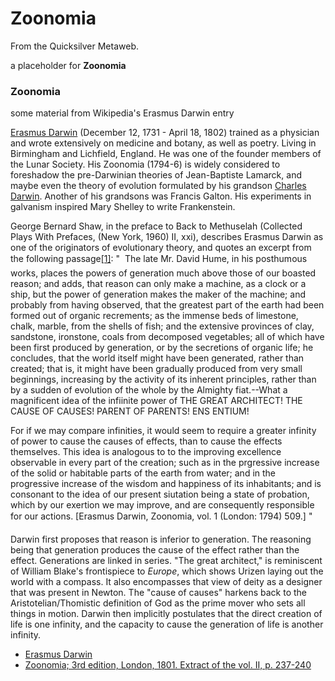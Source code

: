 
# Zoonomia

From the Quicksilver Metaweb.

a placeholder for **Zoonomia**
### Zoonomia


some material from Wikipedia's Erasmus Darwin entry

[Erasmus Darwin](/erasmus-darwin) (December 12, 1731 - April 18, 1802) trained as a physician and wrote extensively on medicine and botany, as well as poetry. Living in Birmingham and Lichfield, England. He was one of the founder members of the Lunar Society. His Zoonomia (1794-6) is widely considered to foreshadow the pre-Darwinian theories of Jean-Baptiste Lamarck, and maybe even the theory of evolution formulated by his grandson [Charles Darwin](/charles-darwin). Another of his grandsons was Francis Galton. His experiments in galvanism inspired Mary Shelley to write Frankenstein. 

George Bernard Shaw, in the preface to Back to Methuselah (Collected Plays With Prefaces, (New York, 1960) II, xxi), describes Erasmus Darwin as one of the originators of evolutionary theory, and quotes an excerpt from the following passage[[1]](/http-www-cite-sciences-com-english-ala-cite-expo-tempo-defis-histoire-medias1-zoonomia-doc):
"  The late Mr. David Hume, in his posthumous works, places the powers of generation much above those of our boasted reason; and adds, that reason can only make a machine, as a clock or a ship, but the power of generation makes the maker of the machine; and probably from having observed, that the greatest part of the earth had been formed out of organic recrements; as the immense beds of limestone, chalk, marble, from the shells of fish; and the extensive provinces of clay, sandstone, ironstone, coals from decomposed vegetables; all of which have been first produced by generation, or by the secretions of organic life; he concludes, that the world itself might have been generated, rather than created; that is, it might have been gradually produced from very small beginnings, increasing by the activity of its inherent principles, rather than by a sudden of evolution of the whole by the Almighty fiat.--What a magnificent idea of the infiinite power of THE GREAT ARCHITECT! THE CAUSE OF CAUSES! PARENT OF PARENTS! ENS ENTIUM!

For if we may compare infinities, it would seem to require a greater infinity of power to cause the causes of effects, than to cause the effects themselves. This idea is analogous to to the improving excellence observable in every part of the creation; such as in the prgressive increase of the solid or habitable parts of the earth from water; and in the progressive increase of the wisdom and happiness of its inhabitants; and is consonant to the idea of our present siutation being a state of probation, which by our exertion we may improve, and are consequently responsible for our actions. [Erasmus Darwin, Zoonomia, vol. 1 (London: 1794) 509.] "

Darwin first proposes that reason is inferior to generation. The reasoning being that generation produces the cause of the effect rather than the effect. Generations are linked in series. "The great architect," is reminiscent of William Blake's frontispiece to *Europe*, which shows Urizen laying out the world with a compass. It also encompasses that view of deity as a designer that was present in Newton. The "cause of causes" harkens back to the Aristotelian/Thomistic definition of God as the prime mover who sets all things in motion. Darwin then implicitly postulates that the direct creation of life is one infinity, and the capacity to cause the generation of life is another infinity.

* [Erasmus Darwin](/http-www-ucmp-berkeley-edu-history-edarwin-html)
* [Zoonomia; 3rd edition, London, 1801. Extract of the vol. II, p. 237-240](/http-www-cite-sciences-com-english-ala-cite-expo-tempo-defis-histoire-medias1-zoonomia-doc)
